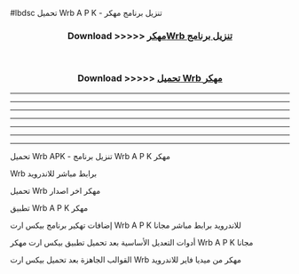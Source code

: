 #lbdsc تحميل Wrb  A P K - تنزيل برنامج مهكر



<div align="center">
<h3>Download >>>>> <a href="https://runaway1.web.app/?sq=Wrb ">مهكرWrb  تنزيل برنامج</a></h3><br>

<h3>Download >>>>> <a href="https://runaway1.web.app/?sq=Wrb ">تحميل Wrb  مهكر</a></h3>
</div>


----------------------------------------------------------

----------------------------------------------------------

----------------------------------------------------------

----------------------------------------------------------

----------------------------------------------------------

----------------------------------------------------------

----------------------------------------------------------

تحميل Wrb  APK - تنزيل برنامج Wrb  A P K مهكر

Wrb  برابط مباشر للاندرويد

تحميل Wrb  مهكر اخر اصدار

تطبيق Wrb  A P K مهكر

إضافات تهكير برنامج بيكس ارت Wrb  A P K للاندرويد برابط مباشر مجانا

أدوات التعديل الأساسية بعد تحميل تطبيق بيكس ارت مهكر Wrb  A P K مجانا

القوالب الجاهزة بعد تحميل بيكس ارت Wrb  مهكر من ميديا فاير للاندرويد


